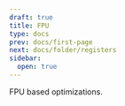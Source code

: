 ```yaml
---
draft: true
title: FPU
type: docs
prev: docs/first-page
next: docs/folder/registers
sidebar:
  open: true
---
```


FPU based optimizations.
